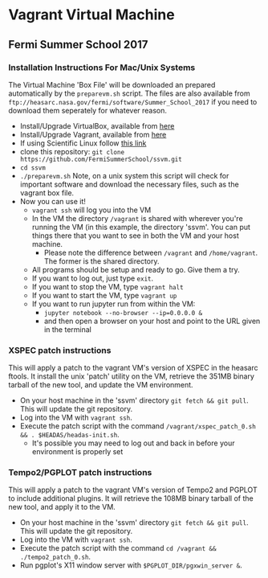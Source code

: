 # Vagrant Virtual Machine #
## Fermi Summer School 2017 ##

### Installation Instructions For Mac/Unix Systems ###

The Virtual Machine 'Box File' will be downloaded an prepared automatically by
the `preparevm.sh` script. The files are also available from
`ftp://heasarc.nasa.gov/fermi/software/Summer_School_2017`
if you need to download them seperately for whatever reason.

* Install/Upgrade VirtualBox, available from [here](https://www.virtualbox.org/wiki/Downloads)
* Install/Upgrade Vagrant, available from [here](https://www.vagrantup.com/downloads.html)
* If using Scientific Linux follow [this link](http://devopspy.com/devops/installing-vagrant-on-centos-7/)
* clone this repository: `git clone https://github.com/FermiSummerSchool/ssvm.git`
* `cd ssvm`
* `./preparevm.sh` Note, on a unix system this script will check for important software and download the necessary files, such as the vagrant box file.
* Now you can use it!
    * `vagrant ssh` will log you into the VM
    * In the VM the directory `/vagrant` is shared with wherever you're running the VM (in this example, the directory 'ssvm'.  You can put things there that you want to see in both the VM and your host machine.
        * Please note the difference between `/vagrant` and `/home/vagrant`. The former is the shared directory.
    * All programs should be setup and ready to go.  Give them a try.
    * If you want to log out, just type `exit`.
    * If you want to stop the VM, type `vagrant halt`
    * If you want to start the VM, type `vagrant up`
    * If you want to run jupyter run from within the VM:
        * `jupyter notebook --no-browser --ip=0.0.0.0 &`
        * and then open a browser on your host and point to the URL given in the terminal

### XSPEC patch instructions ###
This will apply a patch to the vagrant VM's version of XSPEC in the heasarc ftools.
It install the unix 'patch' utility on the VM, retrieve the 351MB binary 
tarball of the new tool, and update the VM environment.
* On your host machine in the 'ssvm' directory `git fetch && git pull`. This will update the git repository.
* Log into the VM with `vagrant ssh`.
* Execute the patch script with the command `/vagrant/xspec_patch_0.sh && . $HEADAS/headas-init.sh`.
    * It's possible you may need to log out and back in before your environment is properly set

### Tempo2/PGPLOT patch instructions ###
This will apply a patch to the vagrant VM's version of Tempo2 and PGPLOT to include additional plugins.
It will retrieve the 108MB binary tarball of the new tool, and apply it to the VM.
* On your host machine in the 'ssvm' directory `git fetch && git pull`. This will update the git repository.
* Log into the VM with `vagrant ssh`.
* Execute the patch script with the command `cd /vagrant && ./tempo2_patch_0.sh`.
* Run pgplot's X11 window server with `$PGPLOT_DIR/pgxwin_server &`.
